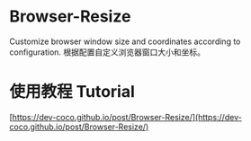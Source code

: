 # Browser-Resize
Customize browser window size and coordinates according to configuration. 根据配置自定义浏览器窗口大小和坐标。

# 使用教程 Tutorial
[https://dev-coco.github.io/post/Browser-Resize/](https://dev-coco.github.io/post/Browser-Resize/)

